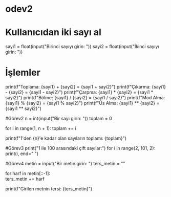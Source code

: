 # odev2
# Kullanıcıdan iki sayı al
sayi1 = float(input("Birinci sayıyı girin: "))
sayi2 = float(input("İkinci sayıyı girin: "))

# İşlemler
print(f"Toplama: {sayi1} + {sayi2} = {sayi1 + sayi2}")
print(f"Çıkarma: {sayi1} - {sayi2} = {sayi1 - sayi2}")
print(f"Çarpma: {sayi1} * {sayi2} = {sayi1 * sayi2}")
print(f"Bölme: {sayi1} / {sayi2} = {sayi1 / sayi2}")
print(f"Mod Alma: {sayi1} % {sayi2} = {sayi1 % sayi2}")
print(f"Üs Alma: {sayi1} ** {sayi2} = {sayi1 ** sayi2}")

#Görev2
n = int(input("Bir sayı girin: "))
toplam = 0

for i in range(1, n + 1):
    toplam += i

print(f"1'den {n}'e kadar olan sayıların toplamı: {toplam}")

#Görev3
print("1 ile 100 arasındaki çift sayılar:")
for i in range(2, 101, 2):  
    print(i, end=" ")

#Görev4
metin = input("Bir metin girin: ")
ters_metin = ""

for harf in metin[::-1]:  
    ters_metin += harf

print(f"Girilen metnin tersi: {ters_metin}")
